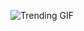 
<!-- GIF_SECTION -->
![Trending GIF](https://media2.giphy.com/media/v1.Y2lkPThiYjIxNzcycmJieTRoNHBrM3NuaGVyaWN6c3I5bXQ5cm93ZDAzb3hjeGV0ZHMxYyZlcD12MV9naWZzX3NlYXJjaCZjdD1n/rplvK3z0IzLqBxVJWk/giphy.gif)
<!-- END_GIF_SECTION -->
